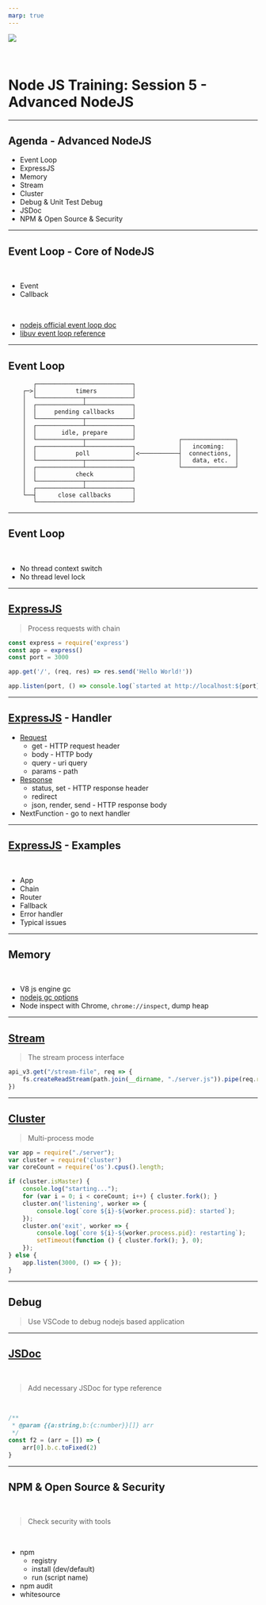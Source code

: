 ```yaml
---
marp: true
---
```


![](https://res.cloudinary.com/digf90pwi/image/upload/v1582530996/Nodejs-banner-1_dx6z63.jpg)

<br>

# Node JS Training: Session 5 - Advanced NodeJS

---

## Agenda - Advanced NodeJS

* Event Loop
* ExpressJS
* Memory
* Stream
* Cluster
* Debug & Unit Test Debug
* JSDoc
* NPM & Open Source & Security

---

## Event Loop - Core of NodeJS

<br>

* Event
* Callback

<br>

* [nodejs official event loop doc](https://nodejs.org/zh-cn/docs/guides/event-loop-timers-and-nexttick/)
* [libuv event loop reference](http://docs.libuv.org/en/v1.x/loop.html)

---

## Event Loop

```text
       ┌───────────────────────────┐
    ┌─>│           timers          │
    │  └─────────────┬─────────────┘
    │  ┌─────────────┴─────────────┐
    │  │     pending callbacks     │
    │  └─────────────┬─────────────┘
    │  ┌─────────────┴─────────────┐
    │  │       idle, prepare       │
    │  └─────────────┬─────────────┘            ┌───────────────┐
    │  ┌─────────────┴─────────────┐            │   incoming:   │
    │  │           poll            │<───────────┤  connections, │
    │  └─────────────┬─────────────┘            │   data, etc.  │
    │  ┌─────────────┴─────────────┐            └───────────────┘
    │  │           check           │
    │  └─────────────┬─────────────┘
    │  ┌─────────────┴─────────────┐
    └──┤      close callbacks      │
       └───────────────────────────┘
```

---

## Event Loop

<br>

* No thread context switch
* No thread level lock

---

## [ExpressJS](https://expressjs.com/)

> Process requests with chain

```js
const express = require('express')
const app = express()
const port = 3000

app.get('/', (req, res) => res.send('Hello World!'))

app.listen(port, () => console.log(`started at http://localhost:${port}`))
```

---

## [ExpressJS](https://expressjs.com/) - Handler

* [Request](https://expressjs.com/en/4x/api.html#req)
    * get - HTTP request header
    * body - HTTP body
    * query - uri query
    * params - path
* [Response](https://expressjs.com/en/4x/api.html#res)
    * status, set - HTTP response header
    * redirect
    * json, render, send - HTTP response body
* NextFunction - go to next handler

---

## [ExpressJS](https://expressjs.com/) - Examples

<br>

* App
* Chain
* Router
* Fallback
* Error handler
* Typical issues

---

## Memory

<br>

* V8 js engine gc
* [nodejs gc options](https://gist.github.com/listochkin/10973974)
* Node inspect with Chrome, `chrome://inspect`, dump heap

---

## [Stream](https://nodejs.org/docs/latest-v10.x/api/stream.html)

> The stream process interface

```js
api_v3.get("/stream-file", req => {
    fs.createReadStream(path.join(__dirname, "./server.js")).pipe(req.res)
})
```

---

## [Cluster](https://nodejs.org/docs/latest-v10.x/api/cluster.html)

> Multi-process mode

```js
var app = require("./server");
var cluster = require('cluster')
var coreCount = require('os').cpus().length;

if (cluster.isMaster) {
    console.log("starting...");
    for (var i = 0; i < coreCount; i++) { cluster.fork(); }
    cluster.on('listening', worker => {
        console.log(`core ${i}-${worker.process.pid}: started`);
    });
    cluster.on('exit', worker => {
        console.log(`core ${i}-${worker.process.pid}: restarting`);
        setTimeout(function () { cluster.fork(); }, 0);
    });
} else {
    app.listen(3000, () => { });
}
```

---

## Debug

> Use VSCode to debug nodejs based application

---

## [JSDoc](https://jsdoc.app)

<br>

> Add necessary JSDoc for type reference

<br>

```js
/**
 * @param {{a:string,b:{c:number}}[]} arr 
 */
const f2 = (arr = []) => {
    arr[0].b.c.toFixed(2)
}
```

---

## NPM & Open Source & Security

<br>

> Check security with tools

<br>

* npm
    * registry
    * install (dev/default)
    * run (script name)
* npm audit
* whitesource